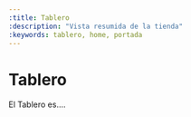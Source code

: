 ```yaml
---
:title: Tablero
:description: "Vista resumida de la tienda"
:keywords: tablero, home, portada
---
```


# Tablero

El Tablero es....
